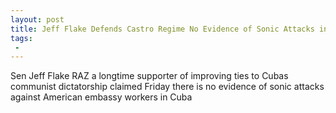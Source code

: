 ```yaml
---
layout: post
title: Jeff Flake Defends Castro Regime No Evidence of Sonic Attacks in Cuba
tags:
 -
---
```

Sen Jeff Flake RAZ a longtime supporter of improving ties to Cubas communist dictatorship claimed Friday there is no evidence of sonic attacks against American embassy workers in Cuba
